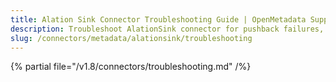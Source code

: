 ```yaml
---
title: Alation Sink Connector Troubleshooting Guide | OpenMetadata Support
description: Troubleshoot AlationSink connector for pushback failures, API errors, or term mismatch.
slug: /connectors/metadata/alationsink/troubleshooting
---
```


{% partial file="/v1.8/connectors/troubleshooting.md" /%}
